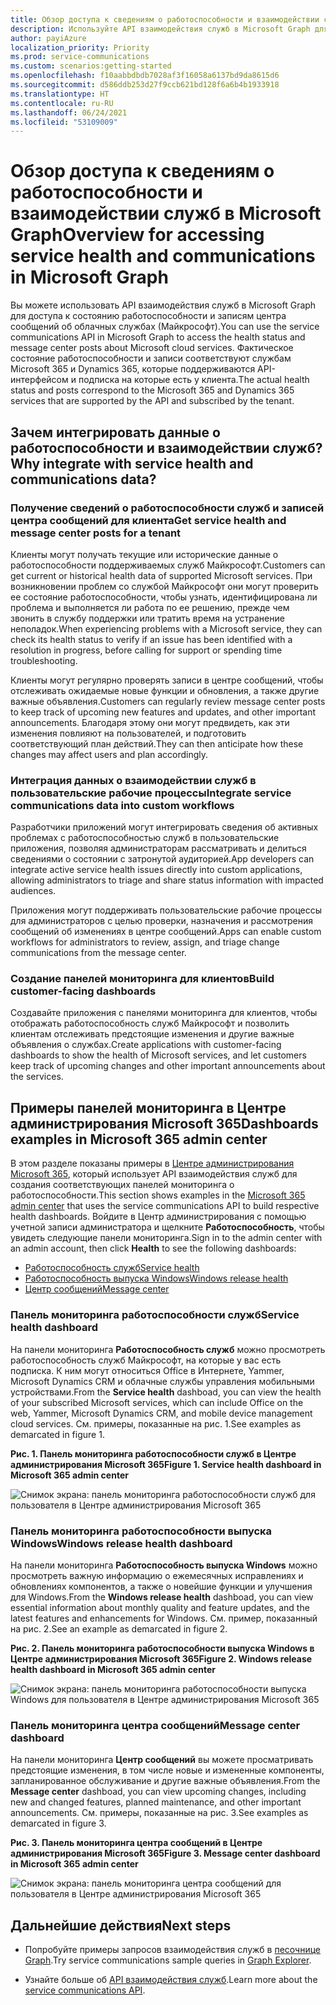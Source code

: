 ```yaml
---
title: Обзор доступа к сведениям о работоспособности и взаимодействии служб с помощью Microsoft Graph
description: Используйте API взаимодействия служб в Microsoft Graph для доступа к состоянию работоспособности и записям центра сообщений об облачных службах (Майкрософт).
author: payiAzure
localization_priority: Priority
ms.prod: service-communications
ms.custom: scenarios:getting-started
ms.openlocfilehash: f10aabbdbdb7028af3f16058a6137bd9da8615d6
ms.sourcegitcommit: d586ddb253d27f9ccb621bd128f6a6b4b1933918
ms.translationtype: HT
ms.contentlocale: ru-RU
ms.lasthandoff: 06/24/2021
ms.locfileid: "53109009"
---
```

# <a name="overview-for-accessing-service-health-and-communications-in-microsoft-graph"></a><span data-ttu-id="1eb4e-103">Обзор доступа к сведениям о работоспособности и взаимодействии служб в Microsoft Graph</span><span class="sxs-lookup"><span data-stu-id="1eb4e-103">Overview for accessing service health and communications in Microsoft Graph</span></span>
<span data-ttu-id="1eb4e-104">Вы можете использовать API взаимодействия служб в Microsoft Graph для доступа к состоянию работоспособности и записям центра сообщений об облачных службах (Майкрософт).</span><span class="sxs-lookup"><span data-stu-id="1eb4e-104">You can use the service communications API in Microsoft Graph to access the health status and message center posts about Microsoft cloud services.</span></span> <span data-ttu-id="1eb4e-105">Фактическое состояние работоспособности и записи соответствуют службам Microsoft 365 и Dynamics 365, которые поддерживаются API-интерфейсом и подписка на которые есть у клиента.</span><span class="sxs-lookup"><span data-stu-id="1eb4e-105">The actual health status and posts correspond to the Microsoft 365 and Dynamics 365 services that are supported by the API and subscribed by the tenant.</span></span>

## <a name="why-integrate-with-service-health-and-communications-data"></a><span data-ttu-id="1eb4e-106">Зачем интегрировать данные о работоспособности и взаимодействии служб?</span><span class="sxs-lookup"><span data-stu-id="1eb4e-106">Why integrate with service health and communications data?</span></span>

### <a name="get-service-health-and-message-center-posts-for-a-tenant"></a><span data-ttu-id="1eb4e-107">Получение сведений о работоспособности служб и записей центра сообщений для клиента</span><span class="sxs-lookup"><span data-stu-id="1eb4e-107">Get service health and message center posts for a tenant</span></span>
<span data-ttu-id="1eb4e-108">Клиенты могут получать текущие или исторические данные о работоспособности поддерживаемых служб Майкрософт.</span><span class="sxs-lookup"><span data-stu-id="1eb4e-108">Customers can get current or historical health data of supported Microsoft services.</span></span> <span data-ttu-id="1eb4e-109">При возникновении проблем со службой Майкрософт они могут проверить ее состояние работоспособности, чтобы узнать, идентифицирована ли проблема и выполняется ли работа по ее решению, прежде чем звонить в службу поддержки или тратить время на устранение неполадок.</span><span class="sxs-lookup"><span data-stu-id="1eb4e-109">When experiencing problems with a Microsoft service, they can check its health status to verify if an issue has been identified with a resolution in progress, before calling for support or spending time troubleshooting.</span></span> 

<span data-ttu-id="1eb4e-110">Клиенты могут регулярно проверять записи в центре сообщений, чтобы отслеживать ожидаемые новые функции и обновления, а также другие важные объявления.</span><span class="sxs-lookup"><span data-stu-id="1eb4e-110">Customers can regularly review message center posts to keep track of upcoming new features and updates, and other important announcements.</span></span> <span data-ttu-id="1eb4e-111">Благодаря этому они могут предвидеть, как эти изменения повлияют на пользователей, и подготовить соответствующий план действий.</span><span class="sxs-lookup"><span data-stu-id="1eb4e-111">They can then anticipate how these changes may affect users and plan accordingly.</span></span>

### <a name="integrate-service-communications-data-into-custom-workflows"></a><span data-ttu-id="1eb4e-112">Интеграция данных о взаимодействии служб в пользовательские рабочие процессы</span><span class="sxs-lookup"><span data-stu-id="1eb4e-112">Integrate service communications data into custom workflows</span></span>
<span data-ttu-id="1eb4e-113">Разработчики приложений могут интегрировать сведения об активных проблемах с работоспособностью служб в пользовательские приложения, позволяя администраторам рассматривать и делиться сведениями о состоянии с затронутой аудиторией.</span><span class="sxs-lookup"><span data-stu-id="1eb4e-113">App developers can integrate active service health issues directly into custom applications, allowing administrators to triage and share status information with impacted audiences.</span></span>

<span data-ttu-id="1eb4e-114">Приложения могут поддерживать пользовательские рабочие процессы для администраторов с целью проверки, назначения и рассмотрения сообщений об изменениях в центре сообщений.</span><span class="sxs-lookup"><span data-stu-id="1eb4e-114">Apps can enable custom workflows for administrators to review, assign, and triage change communications from the message center.</span></span>

### <a name="build-customer-facing-dashboards"></a><span data-ttu-id="1eb4e-115">Создание панелей мониторинга для клиентов</span><span class="sxs-lookup"><span data-stu-id="1eb4e-115">Build customer-facing dashboards</span></span>

<span data-ttu-id="1eb4e-116">Создавайте приложения с панелями мониторинга для клиентов, чтобы отображать работоспособность служб Майкрософт и позволить клиентам отслеживать предстоящие изменения и другие важные объявления о службах.</span><span class="sxs-lookup"><span data-stu-id="1eb4e-116">Create applications with customer-facing dashboards to show the health of Microsoft services, and let customers keep track of upcoming changes and other important announcements about the services.</span></span>


## <a name="dashboards-examples-in-microsoft-365-admin-center"></a><span data-ttu-id="1eb4e-117">Примеры панелей мониторинга в Центре администрирования Microsoft 365</span><span class="sxs-lookup"><span data-stu-id="1eb4e-117">Dashboards examples in Microsoft 365 admin center</span></span>
<span data-ttu-id="1eb4e-118">В этом разделе показаны примеры в [Центре администрирования Microsoft 365](https://admin.microsoft.com/Adminportal/Home?source=applauncher#/homepage), который использует API взаимодействия служб для создания соответствующих панелей мониторинга о работоспособности.</span><span class="sxs-lookup"><span data-stu-id="1eb4e-118">This section shows examples in the [Microsoft 365 admin center](https://admin.microsoft.com/Adminportal/Home?source=applauncher#/homepage) that uses the service communications API to build respective health dashboards.</span></span> <span data-ttu-id="1eb4e-119">Войдите в Центр администрирования с помощью учетной записи администратора и щелкните **Работоспособность**, чтобы увидеть следующие панели мониторинга.</span><span class="sxs-lookup"><span data-stu-id="1eb4e-119">Sign in to the admin center with an admin account, then click **Health** to see the following dashboards:</span></span>
- [<span data-ttu-id="1eb4e-120">Работоспособность служб</span><span class="sxs-lookup"><span data-stu-id="1eb4e-120">Service health</span></span>](#service-health-dashboard)
- [<span data-ttu-id="1eb4e-121">Работоспособность выпуска Windows</span><span class="sxs-lookup"><span data-stu-id="1eb4e-121">Windows release health</span></span>](#windows-release-health-dashboard)
- [<span data-ttu-id="1eb4e-122">Центр сообщений</span><span class="sxs-lookup"><span data-stu-id="1eb4e-122">Message center</span></span>](#message-center-dashboard)

### <a name="service-health-dashboard"></a><span data-ttu-id="1eb4e-123">Панель мониторинга работоспособности служб</span><span class="sxs-lookup"><span data-stu-id="1eb4e-123">Service health dashboard</span></span>

<span data-ttu-id="1eb4e-124">На панели мониторинга **Работоспособность служб** можно просмотреть работоспособность служб Майкрософт, на которые у вас есть подписка. К ним могут относиться Office в Интернете, Yammer, Microsoft Dynamics CRM и облачные службы управления мобильными устройствами.</span><span class="sxs-lookup"><span data-stu-id="1eb4e-124">From the **Service health** dashboad, you can view the health of your subscribed Microsoft services, which can include Office on the web, Yammer, Microsoft Dynamics CRM, and mobile device management cloud services.</span></span> <span data-ttu-id="1eb4e-125">См. примеры, показанные на рис. 1.</span><span class="sxs-lookup"><span data-stu-id="1eb4e-125">See examples as demarcated in figure 1.</span></span>

<span data-ttu-id="1eb4e-126">**Рис. 1. Панель мониторинга работоспособности служб в Центре администрирования Microsoft 365**</span><span class="sxs-lookup"><span data-stu-id="1eb4e-126">**Figure 1. Service health dashboard in Microsoft 365 admin center**</span></span>

![Снимок экрана: панель мониторинга работоспособности служб для пользователя в Центре администрирования Microsoft 365](images/service-communications-concept-overview-admin-center-serviceHealth2.png)

### <a name="windows-release-health-dashboard"></a><span data-ttu-id="1eb4e-128">Панель мониторинга работоспособности выпуска Windows</span><span class="sxs-lookup"><span data-stu-id="1eb4e-128">Windows release health dashboard</span></span>

<span data-ttu-id="1eb4e-129">На панели мониторинга **Работоспособность выпуска Windows** можно просмотреть важную информацию о ежемесячных исправлениях и обновлениях компонентов, а также о новейшие функции и улучшения для Windows.</span><span class="sxs-lookup"><span data-stu-id="1eb4e-129">From the **Windows release health** dashboad, you can view essential information about monthly quality and feature updates, and the latest features and enhancements for Windows.</span></span> <span data-ttu-id="1eb4e-130">См. пример, показанный на рис. 2.</span><span class="sxs-lookup"><span data-stu-id="1eb4e-130">See an example as demarcated in figure 2.</span></span>

<span data-ttu-id="1eb4e-131">**Рис. 2. Панель мониторинга работоспособности выпуска Windows в Центре администрирования Microsoft 365**</span><span class="sxs-lookup"><span data-stu-id="1eb4e-131">**Figure 2. Windows release health dashboard in Microsoft 365 admin center**</span></span>

![Снимок экрана: панель мониторинга работоспособности выпуска Windows для пользователя в Центре администрирования Microsoft 365](images/service-communications-concept-overview-admin-center-windowshealth2.png)


### <a name="message-center-dashboard"></a><span data-ttu-id="1eb4e-133">Панель мониторинга центра сообщений</span><span class="sxs-lookup"><span data-stu-id="1eb4e-133">Message center dashboard</span></span>
<span data-ttu-id="1eb4e-134">На панели мониторинга **Центр сообщений** вы можете просматривать предстоящие изменения, в том числе новые и измененные компоненты, запланированное обслуживание и другие важные объявления.</span><span class="sxs-lookup"><span data-stu-id="1eb4e-134">From the **Message center** dashboad, you can view upcoming changes, including new and changed features, planned maintenance, and other important announcements.</span></span> <span data-ttu-id="1eb4e-135">См. примеры, показанные на рис. 3.</span><span class="sxs-lookup"><span data-stu-id="1eb4e-135">See examples as demarcated in figure 3.</span></span>

<span data-ttu-id="1eb4e-136">**Рис. 3. Панель мониторинга центра сообщений в Центре администрирования Microsoft 365**</span><span class="sxs-lookup"><span data-stu-id="1eb4e-136">**Figure 3. Message center dashboard in Microsoft 365 admin center**</span></span>

![Снимок экрана: панель мониторинга центра сообщений для пользователя в Центре администрирования Microsoft 365](images/service-communications-concept-overview-admin-center-messagecenter2.png)



## <a name="next-steps"></a><span data-ttu-id="1eb4e-138">Дальнейшие действия</span><span class="sxs-lookup"><span data-stu-id="1eb4e-138">Next steps</span></span>

- <span data-ttu-id="1eb4e-139">Попробуйте примеры запросов взаимодействия служб в [песочнице Graph](https://developer.microsoft.com/graph/graph-explorer/?request=admin%2FserviceAnnouncement%2FhealthOverviews&version=beta).</span><span class="sxs-lookup"><span data-stu-id="1eb4e-139">Try service communications sample queries in [Graph Explorer](https://developer.microsoft.com/graph/graph-explorer/?request=admin%2FserviceAnnouncement%2FhealthOverviews&version=beta).</span></span>

- <span data-ttu-id="1eb4e-140">Узнайте больше об [API взаимодействия служб](/graph/api/resources/service-communications-api-overview?view=graph-rest-beta&preserve-view=true).</span><span class="sxs-lookup"><span data-stu-id="1eb4e-140">Learn more about the [service communications API](/graph/api/resources/service-communications-api-overview?view=graph-rest-beta&preserve-view=true).</span></span>